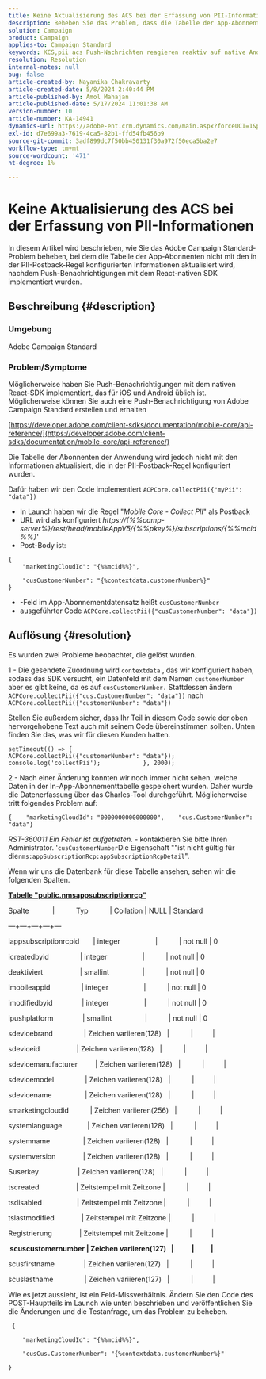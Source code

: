 ```yaml
---
title: Keine Aktualisierung des ACS bei der Erfassung von PII-Informationen
description: Beheben Sie das Problem, dass die Tabelle der App-Abonnenten nicht mit den in der PII-Postback-Regel konfigurierten Informationen aktualisiert wird.
solution: Campaign
product: Campaign
applies-to: Campaign Standard
keywords: KCS,pii acs Push-Nachrichten reagieren reaktiv auf native Android-iOS
resolution: Resolution
internal-notes: null
bug: false
article-created-by: Nayanika Chakravarty
article-created-date: 5/8/2024 2:40:44 PM
article-published-by: Amol Mahajan
article-published-date: 5/17/2024 11:01:38 AM
version-number: 10
article-number: KA-14941
dynamics-url: https://adobe-ent.crm.dynamics.com/main.aspx?forceUCI=1&pagetype=entityrecord&etn=knowledgearticle&id=fe1938ee-480d-ef11-9f8a-6045bd006704
exl-id: d7e699a3-7619-4ca5-82b1-ffd54fb456b9
source-git-commit: 3adf899dc7f50bb450131f30a972f50eca5ba2e7
workflow-type: tm+mt
source-wordcount: '471'
ht-degree: 1%

---
```


# Keine Aktualisierung des ACS bei der Erfassung von PII-Informationen


In diesem Artikel wird beschrieben, wie Sie das Adobe Campaign Standard-Problem beheben, bei dem die Tabelle der App-Abonnenten nicht mit den in der PII-Postback-Regel konfigurierten Informationen aktualisiert wird, nachdem Push-Benachrichtigungen mit dem React-nativen SDK implementiert wurden.

## Beschreibung {#description}


### <b>Umgebung</b>

Adobe Campaign Standard



### <b>Problem/Symptome</b>

Möglicherweise haben Sie Push-Benachrichtigungen mit dem nativen React-SDK implementiert, das für iOS und Android üblich ist. Möglicherweise können Sie auch eine Push-Benachrichtigung von Adobe Campaign Standard erstellen und erhalten

[https://developer.adobe.com/client-sdks/documentation/mobile-core/api-reference/](https://developer.adobe.com/client-sdks/documentation/mobile-core/api-reference/)

Die Tabelle der Abonnenten der Anwendung wird jedoch nicht mit den Informationen aktualisiert, die in der PII-Postback-Regel konfiguriert wurden.

Dafür haben wir den Code implementiert `ACPCore.collectPii({"myPii": "data"})`

- In Launch haben wir die Regel &quot;*Mobile Core - Collect PII*&quot; als Postback
- URL wird als konfiguriert *https://{%%camp-server%}/rest/head/mobileAppV5/{%%pkey%}/subscriptions/{%%mcid%%}*&#39;
- Post-Body ist:



```
{
    "marketingCloudId": "{%%mcid%%}",

    "cusCustomerNumber": "{%contextdata.customerNumber%}"
}
```


- -Feld im App-Abonnementdatensatz heißt `cusCustomerNumber`
- ausgeführter Code `ACPCore.collectPii({"cusCustomerNumber": "data"})`



## Auflösung {#resolution}


Es wurden zwei Probleme beobachtet, die gelöst wurden.



1 - Die gesendete Zuordnung wird `contextdata` , das wir konfiguriert haben, sodass das SDK versucht, ein Datenfeld mit dem Namen `customerNumber` aber es gibt keine, da es auf `cusCustomerNumber.` Stattdessen ändern `ACPCore.collectPii({"cus.CustomerNumber": "data"})` nach `ACPCore.collectPii({"customerNumber": "data"})`

Stellen Sie außerdem sicher, dass Ihr Teil in diesem Code sowie der oben hervorgehobene Text auch mit seinem Code übereinstimmen sollten. Unten finden Sie das, was wir für diesen Kunden hatten.




```
setTimeout(() => {                ACPCore.collectPii({"customerNumber": "data"});                console.log('collectPii');            }, 2000);
```


2 - Nach einer Änderung konnten wir noch immer nicht sehen, welche Daten in der In-App-Abonnementtabelle gespeichert wurden. Daher wurde die Datenerfassung über das Charles-Tool durchgeführt. Möglicherweise tritt folgendes Problem auf:




```
{    "marketingCloudId": "0000000000000000",    "cus.CustomerNumber": "data"}
```


*RST-360011 Ein Fehler ist aufgetreten.* - kontaktieren Sie bitte Ihren Administrator.
&#39;`cusCustomerNumber`Die Eigenschaft &quot;&quot;ist nicht gültig für die`nms:appSubscriptionRcp:appSubscriptionRcpDetail`&quot;.

Wenn wir uns die Datenbank für diese Tabelle ansehen, sehen wir die folgenden Spalten.

<u><b>Tabelle &quot;public.nmsappsubscriptionrcp&quot;</b></u>

Spalte            |           Typ           | Collation | NULL | Standard

—+—+—+—+—

iappsubscriptionrcpid       | integer                  |           | not null | 0

icreatedbyid                | integer                  |           | not null | 0

deaktiviert                   | smallint                 |           | not null | 0

imobileappid                | integer                  |           | not null | 0

imodifiedbyid               | integer                  |           | not null | 0

ipushplatform               | smallint                 |           | not null | 0

sdevicebrand                | Zeichen variieren(128)   |           |          |

sdeviceid                   | Zeichen variieren(128)   |           |          |

sdevicemanufacturer         | Zeichen variieren(128)   |           |          |

sdevicemodel                | Zeichen variieren(128)   |           |          |

sdevicename                 | Zeichen variieren(128)   |           |          |

smarketingcloudid           | Zeichen variieren(256)   |           |          |

systemlanguage             | Zeichen variieren(128)   |           |          |

systemname                 | Zeichen variieren(128)   |           |          |

systemversion              | Zeichen variieren(128)   |           |          |

Suserkey                    | Zeichen variieren(128)   |           |          |

tscreated                   | Zeitstempel mit Zeitzone |           |          |

tsdisabled                  | Zeitstempel mit Zeitzone |           |          |

tslastmodified              | Zeitstempel mit Zeitzone |           |          |

Registrierung              | Zeitstempel mit Zeitzone |           |          |

<b> scuscustomernumber | Zeichen variieren(127)   |           |          | </b>

scusfirstname               | Zeichen variieren(127)   |           |          |

scuslastname                | Zeichen variieren(127)   |           |          |



Wie es jetzt aussieht, ist ein Feld-Missverhältnis. Ändern Sie den Code des POST-Hauptteils im Launch wie unten beschrieben und veröffentlichen Sie die Änderungen und die Testanfrage, um das Problem zu beheben.

` {`

`    "marketingCloudId": "{%%mcid%%}",`

`    "cusCus.CustomerNumber": "{%contextdata.customerNumber%}"`

`}`
